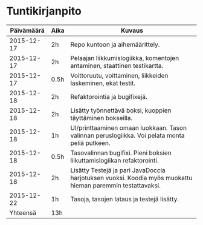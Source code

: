 # Tuntikirjanpito
Päivämäärä | Aika | Kuvaus
---------- | ---- | ------
2015-12-17 | 2h | Repo kuntoon ja aihemäärittely.
2015-12-17 | 2h | Pelaajan liikkumislogiikka, komentojen antaminen, staattinen testikartta.
2015-12-17 | 0.5h | Voittoruutu, voittaminen, liikkeiden laskeminen, ekat testit.
2015-12-18 | 2h | Refaktorointia ja bugifixejä.
2015-12-18 | 2h | Lisätty työnnettävä boksi, kuoppien täyttäminen bokseilla.
2015-12-18 | 1h | UI/printtaaminen omaan luokkaan. Tason valinnan peruslogiikka. Voi pelata monta peliä putkeen.
2015-12-18 | 0.5h | Tasovalinnan bugifixi. Pieni boksien liikuttamislogiikan refaktorointi.
2015-12-18 | 2h | Lisätty Testejä ja pari JavaDoccia harjotuksen vuoksi. Koodia myös muokattu hieman paremmin testattavaksi.
2015-12-22 | 1h | Tasoja, tasojen lataus ja testejä lisätty. 
Yhteensä | 13h |
